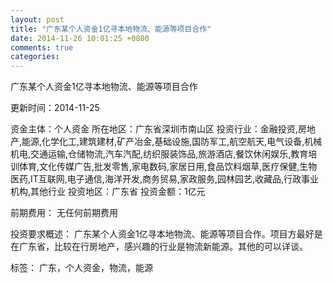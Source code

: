 ```yaml
---
layout: post
title: "广东某个人资金1亿寻本地物流、能源等项目合作"
date: 2014-11-26 10:01:25 +0800
comments: true
categories: 
---
```

广东某个人资金1亿寻本地物流、能源等项目合作



更新时间：2014-11-25

资金主体：个人资金
所在地区：广东省深圳市南山区
投资行业：金融投资,房地产,能源,化学化工,建筑建材,矿产冶金,基础设施,国防军工,航空航天,电气设备,机械机电,交通运输,仓储物流,汽车汽配,纺织服装饰品,旅游酒店,餐饮休闲娱乐,教育培训体育,文化传媒广告,批发零售,家电数码,家居日用,食品饮料烟草,医疗保健,生物医药,IT互联网,电子通信,海洋开发,商务贸易,家政服务,园林园艺,收藏品,行政事业机构,其他行业
投资地区：广东省
投资金额：1亿元

前期费用：
无任何前期费用

投资要求概述：
广东某个人资金1亿寻本地物流、能源等项目合作。项目方最好是在广东省，比较在行房地产，感兴趣的行业是物流新能源。其他的可以详谈。

标签：
广东，个人资金，物流，能源

